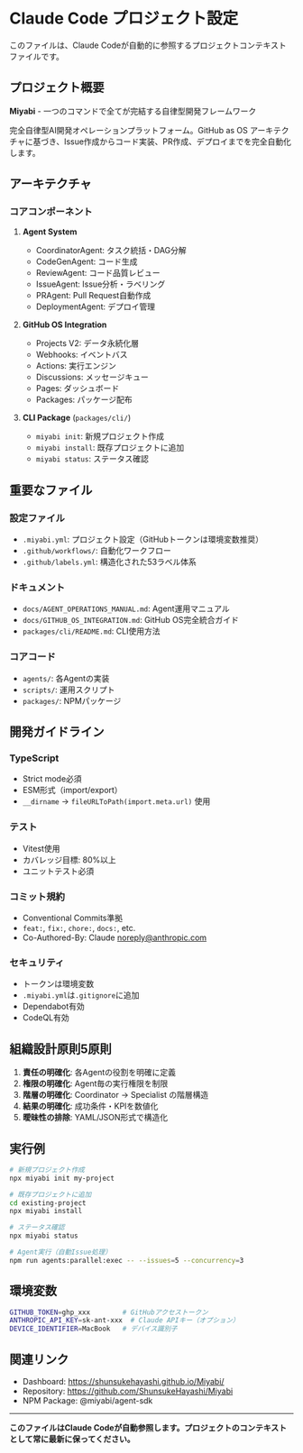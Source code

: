 # Claude Code プロジェクト設定

このファイルは、Claude Codeが自動的に参照するプロジェクトコンテキストファイルです。

## プロジェクト概要

**Miyabi** - 一つのコマンドで全てが完結する自律型開発フレームワーク

完全自律型AI開発オペレーションプラットフォーム。GitHub as OS アーキテクチャに基づき、Issue作成からコード実装、PR作成、デプロイまでを完全自動化します。

## アーキテクチャ

### コアコンポーネント

1. **Agent System**
   - CoordinatorAgent: タスク統括・DAG分解
   - CodeGenAgent: コード生成
   - ReviewAgent: コード品質レビュー
   - IssueAgent: Issue分析・ラベリング
   - PRAgent: Pull Request自動作成
   - DeploymentAgent: デプロイ管理

2. **GitHub OS Integration**
   - Projects V2: データ永続化層
   - Webhooks: イベントバス
   - Actions: 実行エンジン
   - Discussions: メッセージキュー
   - Pages: ダッシュボード
   - Packages: パッケージ配布

3. **CLI Package** (`packages/cli/`)
   - `miyabi init`: 新規プロジェクト作成
   - `miyabi install`: 既存プロジェクトに追加
   - `miyabi status`: ステータス確認

## 重要なファイル

### 設定ファイル
- `.miyabi.yml`: プロジェクト設定（GitHubトークンは環境変数推奨）
- `.github/workflows/`: 自動化ワークフロー
- `.github/labels.yml`: 構造化された53ラベル体系

### ドキュメント
- `docs/AGENT_OPERATIONS_MANUAL.md`: Agent運用マニュアル
- `docs/GITHUB_OS_INTEGRATION.md`: GitHub OS完全統合ガイド
- `packages/cli/README.md`: CLI使用方法

### コアコード
- `agents/`: 各Agentの実装
- `scripts/`: 運用スクリプト
- `packages/`: NPMパッケージ

## 開発ガイドライン

### TypeScript
- Strict mode必須
- ESM形式（import/export）
- `__dirname` → `fileURLToPath(import.meta.url)` 使用

### テスト
- Vitest使用
- カバレッジ目標: 80%以上
- ユニットテスト必須

### コミット規約
- Conventional Commits準拠
- `feat:`, `fix:`, `chore:`, `docs:`, etc.
- Co-Authored-By: Claude <noreply@anthropic.com>

### セキュリティ
- トークンは環境変数
- `.miyabi.yml`は`.gitignore`に追加
- Dependabot有効
- CodeQL有効

## 組織設計原則5原則

1. **責任の明確化**: 各Agentの役割を明確に定義
2. **権限の明確化**: Agent毎の実行権限を制限
3. **階層の明確化**: Coordinator → Specialist の階層構造
4. **結果の明確化**: 成功条件・KPIを数値化
5. **曖昧性の排除**: YAML/JSON形式で構造化

## 実行例

```bash
# 新規プロジェクト作成
npx miyabi init my-project

# 既存プロジェクトに追加
cd existing-project
npx miyabi install

# ステータス確認
npx miyabi status

# Agent実行（自動Issue処理）
npm run agents:parallel:exec -- --issues=5 --concurrency=3
```

## 環境変数

```bash
GITHUB_TOKEN=ghp_xxx        # GitHubアクセストークン
ANTHROPIC_API_KEY=sk-ant-xxx  # Claude APIキー（オプション）
DEVICE_IDENTIFIER=MacBook   # デバイス識別子
```

## 関連リンク

- Dashboard: https://shunsukehayashi.github.io/Miyabi/
- Repository: https://github.com/ShunsukeHayashi/Miyabi
- NPM Package: @miyabi/agent-sdk

---

**このファイルはClaude Codeが自動参照します。プロジェクトのコンテキストとして常に最新に保ってください。**
